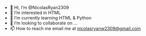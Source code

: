 - 👋 Hi, I’m @NicolasRyan2309
- 👀 I’m interested in HTML 
- 🌱 I’m currently learning HTML & Python
- 💞️ I’m looking to collaborate on ...
- 📫 How to reach me email me at nicolasryanw2309@gmail.com

<!---
NicolasRyan2309/NicolasRyan2309 is a ✨ special ✨ repository because its `README.md` (this file) appears on your GitHub profile.
You can click the Preview link to take a look at your changes.
--->
